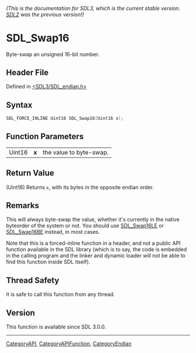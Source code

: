 ###### (This is the documentation for SDL3, which is the current stable version. [SDL2](https://wiki.libsdl.org/SDL2/) was the previous version!)
# SDL_Swap16

Byte-swap an unsigned 16-bit number.

## Header File

Defined in [<SDL3/SDL_endian.h>](https://github.com/libsdl-org/SDL/blob/main/include/SDL3/SDL_endian.h)

## Syntax

```c
SDL_FORCE_INLINE Uint16 SDL_Swap16(Uint16 x);
```

## Function Parameters

|        |       |                         |
| ------ | ----- | ----------------------- |
| Uint16 | **x** | the value to byte-swap. |

## Return Value

(Uint16) Returns `x`, with its bytes in the opposite endian order.

## Remarks

This will always byte-swap the value, whether it's currently in the native
byteorder of the system or not. You should use [SDL_Swap16LE](SDL_Swap16LE)
or [SDL_Swap16BE](SDL_Swap16BE) instead, in most cases.

Note that this is a forced-inline function in a header, and not a public
API function available in the SDL library (which is to say, the code is
embedded in the calling program and the linker and dynamic loader will not
be able to find this function inside SDL itself).

## Thread Safety

It is safe to call this function from any thread.

## Version

This function is available since SDL 3.0.0.

----
[CategoryAPI](CategoryAPI), [CategoryAPIFunction](CategoryAPIFunction), [CategoryEndian](CategoryEndian)

